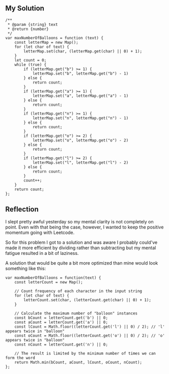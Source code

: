 ## My Solution

```
/**
 * @param {string} text
 * @return {number}
 */
var maxNumberOfBalloons = function (text) {
    const letterMap = new Map();
    for (let char of text) {
        letterMap.set(char, (letterMap.get(char) || 0) + 1);
    }
    let count = 0;
    while (true) {
        if (letterMap.get("b") >= 1) {
            letterMap.set("b", letterMap.get("b") - 1)
        } else {
            return count;
        }
        if (letterMap.get("a") >= 1) {
            letterMap.set("a", letterMap.get("a") - 1)
        } else {
            return count;
        }
        if (letterMap.get("n") >= 1) {
            letterMap.set("n", letterMap.get("n") - 1)
        } else {
            return count;
        }
        if (letterMap.get("o") >= 2) {
            letterMap.set("o", letterMap.get("o") - 2)
        } else {
            return count;
        }
        if (letterMap.get("l") >= 2) {
            letterMap.set("l", letterMap.get("l") - 2)
        } else {
            return count;
        }
        count++;
    }
    return count;
};
```

## Reflection

I slept pretty awful yesterday so my mental clarity is not completely on point. Even with that being the case, however,
I wanted to keep the positive momentum going with Leetcode.

So for this problem I got to a solution and was aware I probably could've made it more efficient by dividing rather than subtracting but my mental fatigue resulted in a bit of laziness.

A solution that would be quite a bit more optimized than mine would look something like this:

```
var maxNumberOfBalloons = function(text) {
    const letterCount = new Map();

    // Count frequency of each character in the input string
    for (let char of text) {
        letterCount.set(char, (letterCount.get(char) || 0) + 1);
    }

    // Calculate the maximum number of "balloon" instances
    const bCount = letterCount.get('b') || 0;
    const aCount = letterCount.get('a') || 0;
    const lCount = Math.floor((letterCount.get('l') || 0) / 2); // 'l' appears twice in "balloon"
    const oCount = Math.floor((letterCount.get('o') || 0) / 2); // 'o' appears twice in "balloon"
    const nCount = letterCount.get('n') || 0;

    // The result is limited by the minimum number of times we can form the word
    return Math.min(bCount, aCount, lCount, oCount, nCount);
};

```
